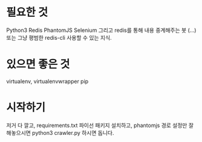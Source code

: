 필요한 것
============

Python3
Redis
PhantomJS
Selenium
그리고 redis를 통해 내용 중계해주는 봇 (...) 또는 그냥 평범한 redis-cli 사용할 수 있는 지식.

있으면 좋은 것
==============

virtualenv, virtualenvwrapper
pip


시작하기
=========

저거 다 깔고, requirements.txt 파이선 패키지 설치하고, phantomjs 경로 설정만 잘 해놓으시면
python3 crawler.py 하시면 돕니다.
